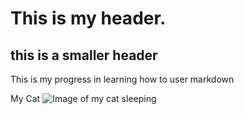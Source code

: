 # This is my header. 

## this is a smaller header 

This is my progress in learning how to user markdown 



My Cat
![Image of my cat sleeping](https://github.com/user-attachments/assets/0cc5ad83-f853-4e79-9262-d1abfade3de5)
